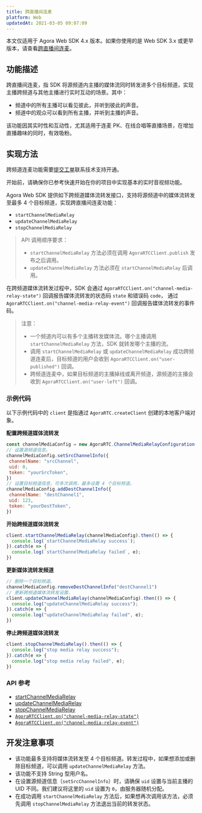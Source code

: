 ```yaml
---
title: 跨直播间连麦
platform: Web
updatedAt: 2021-03-05 09:07:09
---
```

<div class="alert note">本文仅适用于 Agora Web SDK 4.x 版本。如果你使用的是 Web SDK 3.x 或更早版本，请查看<a href="./media_relay_web?platform=Web">跨直播间连麦</a>。</li></div>

## 功能描述

跨直播间连麦，指 SDK 将源频道内主播的媒体流同时转发进多个目标频道，实现主播跨频道与其他主播进行实时互动的场景。其中：

- 频道中的所有主播可以看见彼此，并听到彼此的声音。
- 频道中的观众可以看到所有主播，并听到主播的声音。

该功能因其实时性和互动性，尤其适用于连麦 PK、在线合唱等直播场景，在增加直播趣味的同时，有效吸粉。

## 实现方法

<div class="alert note">跨频道连麦功能需要<a href="https://agora-ticket.agora.io/">提交工单</a>联系技术支持开通。</div>

开始前，请确保你已参考快速开始在你的项目中实现基本的实时音视频功能。

Agora Web SDK 提供如下跨频道媒体流转发接口，支持将源频道中的媒体流转发至最多 4 个目标频道，实现跨直播间连麦功能：

- `startChannelMediaRelay`
- `updateChannelMediaRelay`
- `stopChannelMediaRelay`

> API 调用顺序要求：
> - `startChannelMediaRelay` 方法必须在调用 `AgoraRTCClient.publish` 发布之后调用。
> - `updateChannelMediaRelay` 方法必须在 `startChannelMediaRelay` 后调用。

在跨频道媒体流转发过程中，SDK 会通过 `AgoraRTCClient.on("channel-media-relay-state")` 回调报告媒体流转发的状态码 `state` 和错误码 `code`， 通过 `AgoraRTCClient.on("channel-media-relay-event")` 回调报告媒体流转发的事件码。

> 注意：
> - 一个频道内可以有多个主播转发媒体流。哪个主播调用 `startChannelMediaRelay` 方法，SDK 就转发哪个主播的流。
> - 调用 `startChannelMediaRelay` 或 `updateChannelMediaRelay` 成功跨频道连麦后，目标频道的用户会收到 `AgoraRTCClient.on("user-published")` 回调。
> - 跨频道连麦中，如果目标频道的主播掉线或离开频道，源频道的主播会收到 `AgoraRTCClient.on("user-left")` 回调。

### 示例代码
以下示例代码中的 `client` 是指通过 `AgoraRTC.createClient` 创建的本地客户端对象。

**配置跨频道媒体流转发**

```js
const channelMediaConfig = new AgoraRTC.ChannelMediaRelayConfiguration();
// 设置源频道信息。
channelMediaConfig.setSrcChannelInfo({
 channelName: "srcChannel",
 uid: 0,
 token: "yourSrcToken",
})
// 设置目标频道信息，可多次调用，最多设置 4 个目标频道。
channelMediaConfig.addDestChannelInfo({
 channelName: "destChannel1",
 uid: 123,
 token: "yourDestToken",
})
```

**开始跨频道媒体流转发**

```js
client.startChannelMediaRelay(channelMediaConfig).then(() => {
  console.log(`startChannelMediaRelay success`);
}).catch(e => {
  console.log(`startChannelMediaRelay failed`, e);
})
```

**更新媒体流转发频道**

```js
// 删除一个目标频道。
channelMediaConfig.removeDestChannelInfo("destChannel1")
// 更新跨频道媒体流转发设置。
client.updateChannelMediaRelay(channelMediaConfig).then(() => {
  console.log("updateChannelMediaRelay success");
}).catch(e => {
  console.log("updateChannelMediaRelay failed", e);
})
```

**停止跨频道媒体流转发**
```js
client.stopChannelMediaRelay().then(() => {
  console.log("stop media relay success");
}).catch(e => {
  console.log("stop media relay failed", e);
})
```

### API 参考
- [startChannelMediaRelay](./API%20Reference/web/v4.2.1/interfaces/iagorartcclient.html#startchannelmediarelay)
- [updateChannelMediaRelay](./API%20Reference/web/v4.2.1/interfaces/iagorartcclient.html#updatechannelmediarelay)
- [stopChannelMediaRelay](./API%20Reference/web/v4.2.1/interfaces/iagorartcclient.html#stopchannelmediarelay)
- [`AgoraRTCClient.on("channel-media-relay-state")`](./API%20Reference/web/v4.2.1/interfaces/iagorartcclient.html#event_channel_media_relay_state)
- [`AgoraRTCClient.on("channel-media-relay-event")`](./API%20Reference/web/v4.2.1/interfaces/iagorartcclient.html#event_channel_media_relay_event)

## 开发注意事项
- 该功能最多支持将媒体流转发至 4 个目标频道。转发过程中，如果想添加或删除目标频道，可以调用 `updateChannelMediaRelay` 方法。
- 该功能不支持 String 型用户名。
- 在设置源频道信息（`setSrcChannelInfo`）时，请确保 `uid` 设置与当前主播的 UID 不同。我们建议将这里的 `uid` 设置为 `0`，由服务器随机分配。
- 在成功调用 `startChannelMediaRelay` 方法后，如果想再次调用该方法，必须先调用 `stopChannelMediaRelay` 方法退出当前的转发状态。